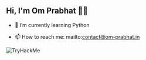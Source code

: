 ## Hi, I'm Om Prabhat 👨‍💻

<!--
**2-quantum/2-quantum** is a ✨ _special_ ✨ repository because its `README.md` (this file) appears on your GitHub profile.

Here are some ideas to get you started:
-->
<!-- - 🔭 I’m currently working on ... -->
- 🌱 I’m currently learning Python
<!-- - 👯 I’m looking to collaborate on ...
- 🤔 I’m looking for help with ...
- 💬 Ask me about ... -->
- 📫 How to reach me: mailto:contact@om-prabhat.in
<!-- - 😄 Pronouns: ...
- ⚡ Fun fact: ...
-->
<!--<img src="https://tryhackme-badges.s3.amazonaws.com/0x5h4d0w.png" alt="TryHackMe">-->
![TryHackMe](https://tryhackme-badges.s3.amazonaws.com/0x5h4d0w.png?v=3)
